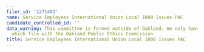 ```yaml
---
filer_id: '1271482'
name: Service Employees International Union Local 1000 Issues PAC
candidate_controlled_id: ''
data_warning: This committee is formed outside of Oakland. We only have data on committees
  which file with the Oakland Public Ethics Commission
title: Service Employees International Union Local 1000 Issues PAC
---
```

